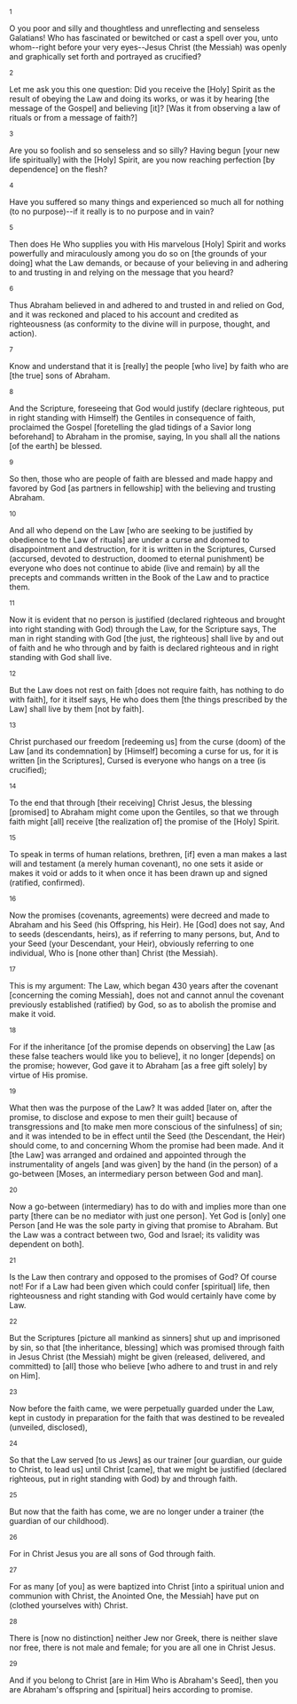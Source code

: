 <sup>1</sup> 

O you poor and silly and thoughtless and unreflecting and senseless Galatians! Who has fascinated or bewitched or cast a spell over you, unto whom--right before your very eyes--Jesus Christ (the Messiah) was openly and graphically set forth and portrayed as crucified? 

<sup>2</sup> 

Let me ask you this one question: Did you receive the [Holy] Spirit as the result of obeying the Law and doing its works, or was it by hearing [the message of the Gospel] and believing [it]? [Was it from observing a law of rituals or from a message of faith?] 

<sup>3</sup> 

Are you so foolish and so senseless and so silly? Having begun [your new life spiritually] with the [Holy] Spirit, are you now reaching perfection [by dependence] on the flesh? 

<sup>4</sup> 

Have you suffered so many things and experienced so much all for nothing (to no purpose)--if it really is to no purpose and in vain? 

<sup>5</sup> 

Then does He Who supplies you with His marvelous [Holy] Spirit and works powerfully and miraculously among you do so on [the grounds of your doing] what the Law demands, or because of your believing in and adhering to and trusting in and relying on the message that you heard? 

<sup>6</sup> 

Thus Abraham believed in and adhered to and trusted in and relied on God, and it was reckoned and placed to his account and credited as righteousness (as conformity to the divine will in purpose, thought, and action). 

<sup>7</sup> 

Know and understand that it is [really] the people [who live] by faith who are [the true] sons of Abraham. 

<sup>8</sup> 

And the Scripture, foreseeing that God would justify (declare righteous, put in right standing with Himself) the Gentiles in consequence of faith, proclaimed the Gospel [foretelling the glad tidings of a Savior long beforehand] to Abraham in the promise, saying, In you shall all the nations [of the earth] be blessed. 

<sup>9</sup> 

So then, those who are people of faith are blessed and made happy and favored by God [as partners in fellowship] with the believing and trusting Abraham. 

<sup>10</sup> 

And all who depend on the Law [who are seeking to be justified by obedience to the Law of rituals] are under a curse and doomed to disappointment and destruction, for it is written in the Scriptures, Cursed (accursed, devoted to destruction, doomed to eternal punishment) be everyone who does not continue to abide (live and remain) by all the precepts and commands written in the Book of the Law and to practice them. 

<sup>11</sup> 

Now it is evident that no person is justified (declared righteous and brought into right standing with God) through the Law, for the Scripture says, The man in right standing with God [the just, the righteous] shall live by and out of faith and he who through and by faith is declared righteous and in right standing with God shall live. 

<sup>12</sup> 

But the Law does not rest on faith [does not require faith, has nothing to do with faith], for it itself says, He who does them [the things prescribed by the Law] shall live by them [not by faith]. 

<sup>13</sup> 

Christ purchased our freedom [redeeming us] from the curse (doom) of the Law [and its condemnation] by [Himself] becoming a curse for us, for it is written [in the Scriptures], Cursed is everyone who hangs on a tree (is crucified); 

<sup>14</sup> 

To the end that through [their receiving] Christ Jesus, the blessing [promised] to Abraham might come upon the Gentiles, so that we through faith might [all] receive [the realization of] the promise of the [Holy] Spirit. 

<sup>15</sup> 

To speak in terms of human relations, brethren, [if] even a man makes a last will and testament (a merely human covenant), no one sets it aside or makes it void or adds to it when once it has been drawn up and signed (ratified, confirmed). 

<sup>16</sup> 

Now the promises (covenants, agreements) were decreed and made to Abraham and his Seed (his Offspring, his Heir). He [God] does not say, And to seeds (descendants, heirs), as if referring to many persons, but, And to your Seed (your Descendant, your Heir), obviously referring to one individual, Who is [none other than] Christ (the Messiah). 

<sup>17</sup> 

This is my argument: The Law, which began 430 years after the covenant [concerning the coming Messiah], does not and cannot annul the covenant previously established (ratified) by God, so as to abolish the promise and make it void. 

<sup>18</sup> 

For if the inheritance [of the promise depends on observing] the Law [as these false teachers would like you to believe], it no longer [depends] on the promise; however, God gave it to Abraham [as a free gift solely] by virtue of His promise. 

<sup>19</sup> 

What then was the purpose of the Law? It was added [later on, after the promise, to disclose and expose to men their guilt] because of transgressions and [to make men more conscious of the sinfulness] of sin; and it was intended to be in effect until the Seed (the Descendant, the Heir) should come, to and concerning Whom the promise had been made. And it [the Law] was arranged and ordained and appointed through the instrumentality of angels [and was given] by the hand (in the person) of a go-between [Moses, an intermediary person between God and man]. 

<sup>20</sup> 

Now a go-between (intermediary) has to do with and implies more than one party [there can be no mediator with just one person]. Yet God is [only] one Person [and He was the sole party in giving that promise to Abraham. But the Law was a contract between two, God and Israel; its validity was dependent on both]. 

<sup>21</sup> 

Is the Law then contrary and opposed to the promises of God? Of course not! For if a Law had been given which could confer [spiritual] life, then righteousness and right standing with God would certainly have come by Law. 

<sup>22</sup> 

But the Scriptures [picture all mankind as sinners] shut up and imprisoned by sin, so that [the inheritance, blessing] which was promised through faith in Jesus Christ (the Messiah) might be given (released, delivered, and committed) to [all] those who believe [who adhere to and trust in and rely on Him]. 

<sup>23</sup> 

Now before the faith came, we were perpetually guarded under the Law, kept in custody in preparation for the faith that was destined to be revealed (unveiled, disclosed), 

<sup>24</sup> 

So that the Law served [to us Jews] as our trainer [our guardian, our guide to Christ, to lead us] until Christ [came], that we might be justified (declared righteous, put in right standing with God) by and through faith. 

<sup>25</sup> 

But now that the faith has come, we are no longer under a trainer (the guardian of our childhood). 

<sup>26</sup> 

For in Christ Jesus you are all sons of God through faith. 

<sup>27</sup> 

For as many [of you] as were baptized into Christ [into a spiritual union and communion with Christ, the Anointed One, the Messiah] have put on (clothed yourselves with) Christ. 

<sup>28</sup> 

There is [now no distinction] neither Jew nor Greek, there is neither slave nor free, there is not male and female; for you are all one in Christ Jesus. 

<sup>29</sup> 

And if you belong to Christ [are in Him Who is Abraham's Seed], then you are Abraham's offspring and [spiritual] heirs according to promise.
